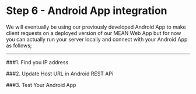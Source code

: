 # Step 6 - Android App integration

We will eventually be using our previously developed Android App to make client requests on a deployed version of our MEAN Web App but for now you can actually run your server locally and connect with your Android App as follows;



---

###1. Find you IP address


###2. Update Host URL in Android REST APi

###3. Test Your Android App


